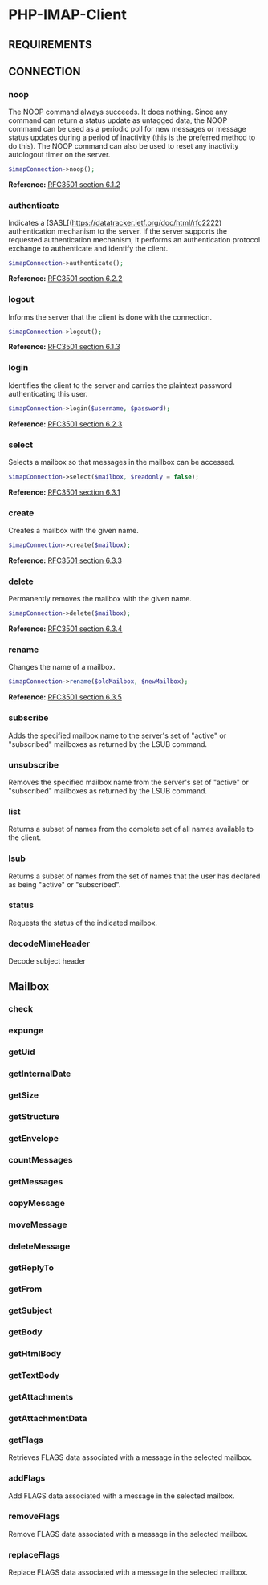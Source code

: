 # PHP-IMAP-Client
## REQUIREMENTS
## CONNECTION
### noop
The NOOP command always succeeds.  It does nothing. Since any command can return a status update as untagged data, the NOOP command can be used as a periodic poll for new messages or message status updates during a period of inactivity (this is the preferred method to do this). The NOOP command can also be used to reset any inactivity autologout timer on the server.
```php
$imapConnection->noop();
```
**Reference:** [RFC3501 section 6.1.2](https://datatracker.ietf.org/doc/html/rfc3501#section-6.1.2)

### authenticate
Indicates a [SASL[(https://datatracker.ietf.org/doc/html/rfc2222) authentication mechanism to the server. If the server supports the requested authentication mechanism, it performs an authentication protocol exchange to authenticate and identify the client.
```php
$imapConnection->authenticate();
```
**Reference:** [RFC3501 section 6.2.2](https://datatracker.ietf.org/doc/html/rfc3501#section-6.2.2)

### logout
Informs the server that the client is done with the connection.
```php
$imapConnection->logout();
```
**Reference:** [RFC3501 section 6.1.3](https://datatracker.ietf.org/doc/html/rfc3501#section-6.1.3)

### login
Identifies the client to the server and carries the plaintext password authenticating this user.
```php
$imapConnection->login($username, $password);
```
**Reference:** [RFC3501 section 6.2.3](https://datatracker.ietf.org/doc/html/rfc3501#section-6.2.3)

### select
Selects a mailbox so that messages in the mailbox can be accessed.
```php
$imapConnection->select($mailbox, $readonly = false);
```
**Reference:** [RFC3501 section 6.3.1](https://datatracker.ietf.org/doc/html/rfc3501#section-6.3.1)

### create
Creates a mailbox with the given name.
```php
$imapConnection->create($mailbox);
```
**Reference:** [RFC3501 section 6.3.3](https://datatracker.ietf.org/doc/html/rfc3501#section-6.3.3)

### delete
Permanently removes the mailbox with the given name.
```php
$imapConnection->delete($mailbox);
```
**Reference:** [RFC3501 section 6.3.4](https://datatracker.ietf.org/doc/html/rfc3501#section-6.3.4)

### rename
Changes the name of a mailbox.
```php
$imapConnection->rename($oldMailbox, $newMailbox);
```
**Reference:** [RFC3501 section 6.3.5](https://datatracker.ietf.org/doc/html/rfc3501#section-6.3.5)

### subscribe
Adds the specified mailbox name to the server's set of "active" or "subscribed" mailboxes as returned by the LSUB command.

### unsubscribe
Removes the specified mailbox name from the server's set of "active" or "subscribed" mailboxes as returned by the LSUB command.

### list
Returns a subset of names from the complete set of all names available to the client.

### lsub
Returns a subset of names from the set of names that the user has declared as being "active" or "subscribed".

### status
Requests the status of the indicated mailbox.

### decodeMimeHeader
Decode subject header

## Mailbox
### check
### expunge
### getUid
### getInternalDate
### getSize
### getStructure
### getEnvelope
### countMessages
### getMessages
### copyMessage
### moveMessage
### deleteMessage
### getReplyTo
### getFrom
### getSubject
### getBody
### getHtmlBody
### getTextBody
### getAttachments
### getAttachmentData
### getFlags
Retrieves FLAGS data associated with a message in the selected mailbox.

### addFlags
Add FLAGS data associated with a message in the selected mailbox.

### removeFlags
Remove FLAGS data associated with a message in the selected mailbox.

### replaceFlags
Replace FLAGS data associated with a message in the selected mailbox.
